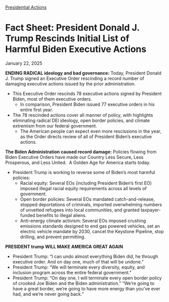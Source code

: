 
[Presidential Actions](https://www.whitehouse.gov/presidential-actions/) 

Fact Sheet: President Donald J. Trump Rescinds Initial List of Harmful Biden Executive Actions
==============================================================================================

January 22, 2025 



**ENDING RADICAL ideology and bad governance:** Today, President Donald J. Trump signed an Executive Order rescinding a record number of damaging executive actions issued by the prior administration.

* This Executive Order rescinds 78 executive actions signed by President Biden, most of them executive orders.
  + In comparison, President Biden issued 77 executive orders in his entire first year.
* The 78 rescinded actions cover all manner of policy, with highlights eliminating radical DEI ideology, open border policies, and climate extremism from our federal government.
  + The American people can expect even more rescissions in the year, as the Order directs review of all of President Biden’s executive actions.

**The Biden Administration caused record damage:** Policies flowing from Biden Executive Orders have made our Country Less Secure, Less Prosperous, and Less United.  A Golden Age for America starts today.  

* President Trump is working to reverse some of Biden’s most harmful policies:
  + Racial equity: Several EOs (including President Biden’s first EO) imposed illegal racial equity requirements across all levels of government.
  + Open border policies: Several EOs mandated catch-and-release, stopped deportations of criminals, imported overwhelming numbers of unvetted refugees into local communities, and granted taxpayer-funded benefits to illegal aliens.
  + Anti-energy climate activism: Several EOs imposed crushing emissions standards designed to end gas powered vehicles, set an electric vehicle mandate by 2030, cancel the Keystone Pipeline, stop drilling, and prevent permitting.

**PRESIDENT trump WILL MAKE AMERICA GREAT AGAIN**

* President Trump: “I can undo almost everything Biden did, he through executive order. And on day one, much of that will be undone.”
* President Trump: “We will terminate every diversity, equity, and inclusion program across the entire federal government.”
* President Trump: “On day one, I will terminate every open border policy of crooked Joe Biden and the Biden administration.” “We’re going to have a great border, we’re going to have more energy than you’ve ever had, and we’re never going back.”



